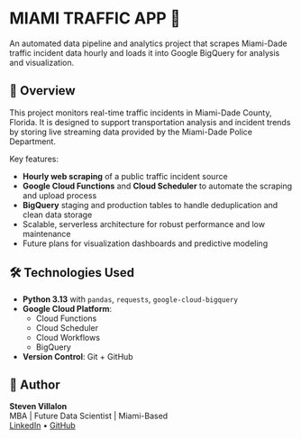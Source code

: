 # MIAMI TRAFFIC APP 🚦

An automated data pipeline and analytics project that scrapes Miami-Dade traffic incident data hourly and loads it into Google BigQuery for analysis and visualization.

## 📌 Overview

This project monitors real-time traffic incidents in Miami-Dade County, Florida. It is designed to support transportation analysis and incident trends by storing live streaming data provided by the Miami-Dade Police Department.

Key features:
- **Hourly web scraping** of a public traffic incident source
- **Google Cloud Functions** and **Cloud Scheduler** to automate the scraping and upload process
- **BigQuery** staging and production tables to handle deduplication and clean data storage
- Scalable, serverless architecture for robust performance and low maintenance
- Future plans for visualization dashboards and predictive modeling


## 🛠️ Technologies Used

- **Python 3.13** with `pandas`, `requests`, `google-cloud-bigquery`
- **Google Cloud Platform**:
  - Cloud Functions
  - Cloud Scheduler
  - Cloud Workflows
  - BigQuery
- **Version Control**: Git + GitHub


## 🙌 Author

**Steven Villalon**  
MBA | Future Data Scientist | Miami-Based  
[LinkedIn](https://www.linkedin.com/in/stevenvillalon) • [GitHub](https://github.com/stevenvillalon)
